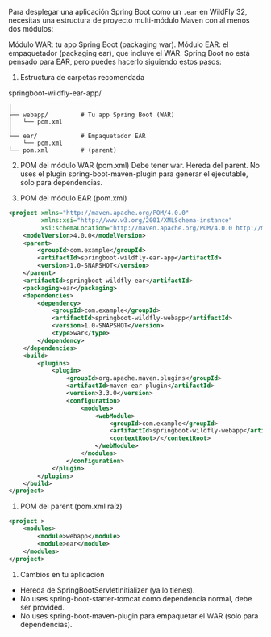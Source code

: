 
Para desplegar una aplicación Spring Boot como un ``.ear`` en WildFly 32, necesitas una estructura de proyecto multi-módulo Maven con al menos dos módulos:

Módulo WAR: tu app Spring Boot (packaging war).
Módulo EAR: el empaquetador (packaging ear), que incluye el WAR.
Spring Boot no está pensado para EAR, pero puedes hacerlo siguiendo estos pasos:


1. Estructura de carpetas recomendada

springboot-wildfly-ear-app/

```
│
├── webapp/         # Tu app Spring Boot (WAR)
│   └── pom.xml
│
└── ear/            # Empaquetador EAR
    └── pom.xml
└── pom.xml         # (parent)
```

2. POM del módulo WAR (pom.xml)
Debe tener <packaging>war</packaging>.
Hereda del parent.
No uses el plugin spring-boot-maven-plugin para generar el ejecutable, solo para dependencias.

3. POM del módulo EAR (pom.xml)

```xml
<project xmlns="http://maven.apache.org/POM/4.0.0"
         xmlns:xsi="http://www.w3.org/2001/XMLSchema-instance"
         xsi:schemaLocation="http://maven.apache.org/POM/4.0.0 http://maven.apache.org/xsd/maven-4.0.0.xsd">
    <modelVersion>4.0.0</modelVersion>
    <parent>
        <groupId>com.example</groupId>
        <artifactId>springboot-wildfly-ear-app</artifactId>
        <version>1.0-SNAPSHOT</version>
    </parent>
    <artifactId>springboot-wildfly-ear</artifactId>
    <packaging>ear</packaging>
    <dependencies>
        <dependency>
            <groupId>com.example</groupId>
            <artifactId>springboot-wildfly-webapp</artifactId>
            <version>1.0-SNAPSHOT</version>
            <type>war</type>
        </dependency>
    </dependencies>
    <build>
        <plugins>
            <plugin>
                <groupId>org.apache.maven.plugins</groupId>
                <artifactId>maven-ear-plugin</artifactId>
                <version>3.3.0</version>
                <configuration>
                    <modules>
                        <webModule>
                            <groupId>com.example</groupId>
                            <artifactId>springboot-wildfly-webapp</artifactId>
                            <contextRoot>/</contextRoot>
                        </webModule>
                    </modules>
                </configuration>
            </plugin>
        </plugins>
    </build>
</project>
```


1. POM del parent (pom.xml raíz)

```xml
<project >
    <modules>
        <module>webapp</module>
        <module>ear</module>
    </modules>
</project>
```


1. Cambios en tu aplicación
- Hereda de SpringBootServletInitializer (ya lo tienes).
- No uses spring-boot-starter-tomcat como dependencia normal, debe ser <scope>provided</scope>.
- No uses spring-boot-maven-plugin para empaquetar el WAR (solo para dependencias).